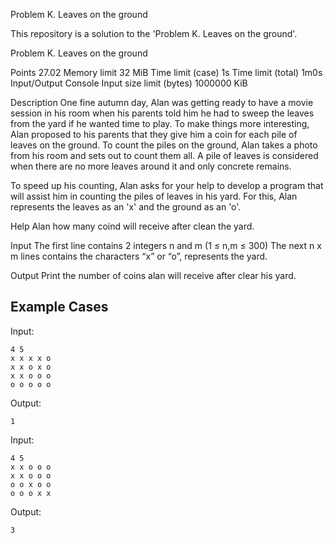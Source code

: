 Problem K. Leaves on the ground

This repository is a solution to the 'Problem K. Leaves on the ground'.

Problem K. Leaves on the ground

Points	27.02	Memory limit	32 MiB
Time limit (case)	1s			Time limit (total)			1m0s
Input/Output		Console		Input size limit (bytes)	1000000 KiB

Description
One fine autumn day, Alan was getting ready to have a movie session in his room when his parents told him he had to sweep the leaves from the yard if he wanted time to play. To make things more interesting, Alan proposed to his parents that they give him a coin for each pile of leaves on the ground. To count the piles on the ground, Alan takes a photo from his room and sets out to count them all. A pile of leaves is considered when there are no more leaves around it and only concrete remains.

To speed up his counting, Alan asks for your help to develop a program that will assist him in counting the piles of leaves in his yard. For this, Alan represents the leaves as an 'x' and the ground as an 'o'.

Help Alan how many coind will receive after clean the yard.

Input
The first line contains 2 integers n and m (1 ≤ n,m ≤ 300) The next n x m lines contains the characters “x” or “o”, represents the yard.

Output
Print the number of coins alan will receive after clear his yard.

## Example Cases

Input:
```
4 5
x x x x o
x x o x o
x x o o o
o o o o o
```

Output:
```
1
```

Input:
```
4 5
x x o o o
x x o o o
o o x o o
o o o x x
```

Output:
```
3
```

